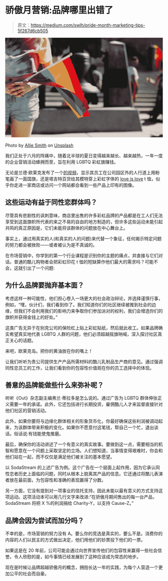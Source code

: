 # 骄傲月营销:品牌哪里出错了

> 原文：<https://medium.com/swlh/pride-month-marketing-tips-5f267d6cb505>

![](img/2e0ba76a2e39f12f39b27ad321e9ccbb.png)

Photo by [Allie Smith](https://unsplash.com/@creativegangsters?utm_source=unsplash&utm_medium=referral&utm_content=creditCopyText) on [Unsplash](https://unsplash.com/search/photos/lgbtq-flag?utm_source=unsplash&utm_medium=referral&utm_content=creditCopyText)

我们正处于六月的阵痛中，随着北半球的夏日变得越来越长、越来越热，一年一度的企业营销活动蜂拥而至，旨在利用 LGBTQ 彩虹旗赚钱。

无论是兰德·欧莱克发布了一个[的视频](https://www.linkedin.com/feed/update/urn:li:activity:6546493549150552065/)，显示其员工在公司园区外的人行道上用粉笔画了一面国旗，还是塔吉特百货给其模特穿上彩虹字体的 [love is love](https://www.target.com/p/pride-adult-short-sleeve-gender-inclusive-love-is-love-t-shirt-black/-/A-54310665?preselect=54251090#lnk=sametab) t 恤，似乎你走进一家商店或访问一个网站都会看到一些产品上印有的图像。

## 这些运动有益于同性恋群体吗？

尽管具有悲剧性的讽刺意味，商店里出售的许多彩虹品牌的产品都是在工人们无法享受到这面旗帜所代表的来之不易的自由的地方制造的，但许多这些运动未能引起共鸣的真正原因是，它们未能将该群体的问题放在中心舞台上。

事实上，通过用真实的人(和真实的人的问题)来代替一个象征，任何揭示特定问题的努力都会被挫败——或者被认为是不真诚的。

在市场营销中，你学到的第一个行业课程是识别你的主题的痛点，并直接与它们对话。普通的酷儿购物者会把彩虹印花 t 恤的短缺算作他们最大的需求吗？可能不会，这就引出了一个问题:

## 为什么品牌要抛弃基本面？

考虑这样一种可能性，他们担心卷入一场更大的社会政治辩论，并选择谨慎行事，例如，“嘿，伙计们，我们看到你了。我们知道你们的社区继续被推到社会的边缘，但我们不会利用我们的影响力来争取你们参加派对的权利，我们会增选你们的旗帜并获得金钱上的好处。”

这类广告无异于在别克公司的保险杠上贴上彩虹贴纸，然后就此收工。如果品牌确实希望真实地代表 LGBTQ 人群的问题，他们必须超越摇旗呐喊，深入探讨社区真正关心的话题。

来吧，欧莱克岛。把你的黄油放在你的嘴上！

让我们听听为贵公司提供生产产品所需材料的酷儿乳制品生产商的意见。通过强调同性恋员工的工作，让我们看到你的包容性价值观在你的员工选择中的体现。

## 善意的品牌能做些什么来弥补呢？

听听《Out》杂志副主编弗兰·蒂拉多是怎么说的。通过广告为 LGBTQ 群体伸张正义需要一年的承诺。此外，它还包括进行长期投资，雇佣酷儿人才来监督直接针对他们社区的营销活动。

此外，如果你要将与边缘化群体相关的形象货币化，你最好确保这些利润被调动起来，为该群体带来积极的变化。如果你不愿意付这笔钱，帮自己一个忙，退出谈话。俗话说:有钱能使鬼推磨。

最后，确保你的活动讲述了一个有意义的真实故事。要做到这一点，需要相当的机智和愿意在一个问题上采取坚定的立场。人们想知道，当事情变得艰难时，你会和他们站在一起，而不仅仅是满足他们被关注的基本愿望。

以 SodaStream 的上述广告为例。这个广告在一个层面上起作用，因为它承认同性恋者历史上面临的问题，同时从根本上脱离其产品的信息。它还通过将酷儿表演者放在最前面，为包容性和准确的表现赢得了分数。

另一方面，它没有提到对一项事业的信托支持，因此未能以最有意义的方式支持这项运动。这项活动本可以用几行文字来改进:“在骄傲月期间售出的每一台产品，SodaStream 将把 X %的利润捐给 Charity-Y，以支持 Cause-Z。”

## 品牌会因为尝试而加分吗？

不幸的是，市场营销的努力没有 A。要么你的竞选是真实的，要么不是。消费你的内容的人们以民主的方式做出决定，他们用他们的钞票投下他们的一票。

如果这是在 20 年前，公司可能会通过向世界宣传他们的包容性来赢得一些社会信誉。令人欣慰的是，如今事情已经发展到了这种应该成为常态的地步。

现在是时候让品牌超越骄傲月的概念，拥抱长达一年的实践，为每个人营造一个更加公平的社会而自豪。